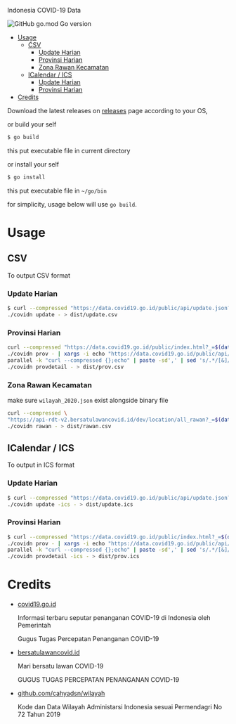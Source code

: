 Indonesia COVID-19 Data

![GitHub go.mod Go version](https://img.shields.io/github/go-mod/go-version/aiosk/covidn)

- [Usage](#usage)
  - [CSV](#csv)
    - [Update Harian](#update-harian)
    - [Provinsi Harian](#provinsi-harian)
    - [Zona Rawan Kecamatan](#zona-rawan-kecamatan)
  - [ICalendar / ICS](#icalendar--ics)
    - [Update Harian](#update-harian-1)
    - [Provinsi Harian](#provinsi-harian-1)
- [Credits](#credits)

Download the latest releases on [releases](https://github.com/aiosk/covidn/releases) page according to your OS,

or build your self



```sh
$ go build
```
this put executable file in current directory

or install your self
```sh
$ go install
```
this put executable file in `~/go/bin`

for simplicity, usage below will use `go build`.

# Usage
## CSV
To output CSV format
### Update Harian
```sh
$ curl --compressed "https://data.covid19.go.id/public/api/update.json?_=$(date +%s)" |
./covidn update - > dist/update.csv
```

### Provinsi Harian
```sh
curl --compressed "https://data.covid19.go.id/public/index.html?_=$(date +%s)" |
./covidn prov - | xargs -i echo "https://data.covid19.go.id/public/api/prov_detail_{}.json?_=$(date +%s)" |
parallel -k "curl --compressed {};echo" | paste -sd',' | sed 's/.*/[&]/' |
./covidn provdetail - > dist/prov.csv
```

### Zona Rawan Kecamatan
make sure `wilayah_2020.json` exist alongside binary file
```sh
curl --compressed \
"https://api-rdt-v2.bersatulawancovid.id/dev/location/all_rawan?_=$(date +%s)" |
./covidn rawan - > dist/rawan.csv
```

## ICalendar / ICS
To output in ICS format
### Update Harian
```sh
$ curl --compressed "https://data.covid19.go.id/public/api/update.json?_=$(date +%s)" |
./covidn update -ics - > dist/update.ics
```

### Provinsi Harian
```sh
$ curl --compressed "https://data.covid19.go.id/public/index.html?_=$(date +%s)" |
./covidn prov - | xargs -i echo "https://data.covid19.go.id/public/api/prov_detail_{}.json?_=$(date +%s)" |
parallel -k "curl --compressed {};echo" | paste -sd',' | sed 's/.*/[&]/' |
./covidn provdetail -ics - > dist/prov.ics
```

# Credits
- [covid19.go.id](https://covid19.go.id/peta-sebaran)

  Informasi terbaru seputar penanganan COVID-19 di Indonesia oleh Pemerintah

  Gugus Tugas Percepatan Penanganan COVID-19
- [bersatulawancovid.id](https://www.bersatulawancovid.id/)

  Mari bersatu lawan COVID-19

  GUGUS TUGAS PERCEPATAN PENANGANAN COVID-19

- [github.com/cahyadsn/wilayah](https://github.com/cahyadsn/wilayah)

  Kode dan Data Wilayah Administarsi Indonesia sesuai Permendagri No 72 Tahun 2019